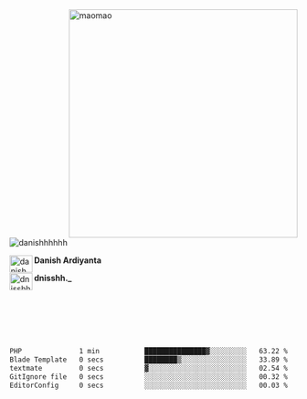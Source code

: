 <img align="right" alt="maomao" width="400" src="https://i.imgur.com/L23H0Ik.gif">

<p align="left"><img src="https://komarev.com/ghpvc/?username=danishhhhhh&label=Profile%20views&color=0e75b6&style=flat" alt="danishhhhhh" /></p>

[<img align="left" src="https://raw.githubusercontent.com/rahuldkjain/github-profile-readme-generator/master/src/images/icons/Social/linked-in-alt.svg" alt="danish ardiyanta" height="30" width="40" />](https://linkedin.com/in/danish-ardiyanta)
**Danish Ardiyanta**

[<img align="left" src="https://raw.githubusercontent.com/rahuldkjain/github-profile-readme-generator/master/src/images/icons/Social/instagram.svg" alt="dnisshh._" height="30" width="40" />](https://instagram.com/dnisshh._)
**dnisshh._**

</br></br></br></br></br>

<!--START_SECTION:waka-->

```txt
PHP              1 min           ███████████████▓░░░░░░░░░   63.22 %
Blade Template   0 secs          ████████▒░░░░░░░░░░░░░░░░   33.89 %
textmate         0 secs          ▓░░░░░░░░░░░░░░░░░░░░░░░░   02.54 %
GitIgnore file   0 secs          ░░░░░░░░░░░░░░░░░░░░░░░░░   00.32 %
EditorConfig     0 secs          ░░░░░░░░░░░░░░░░░░░░░░░░░   00.03 %
```

<!--END_SECTION:waka-->
